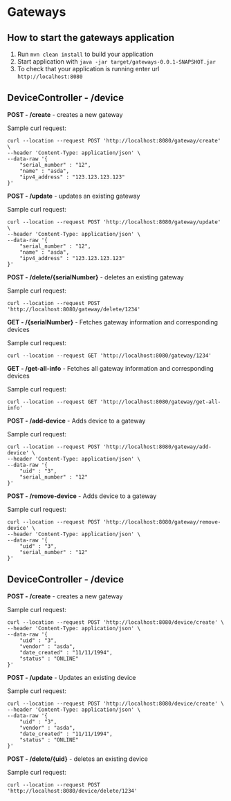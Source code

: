 # Gateways

How to start the gateways application
---

1. Run `mvn clean install` to build your application
1. Start application with `java -jar target/gateways-0.0.1-SNAPSHOT.jar`
1. To check that your application is running enter url `http://localhost:8080`


DeviceController - /device
---

**POST - /create** - creates a new gateway

Sample curl request:
```
curl --location --request POST 'http://localhost:8080/gateway/create' \
--header 'Content-Type: application/json' \
--data-raw '{
	"serial_number" : "12",
	"name" : "asda",
	"ipv4_address" : "123.123.123.123"
}'
```

**POST - /update** - updates an existing gateway

Sample curl request:
```$xslt
curl --location --request POST 'http://localhost:8080/gateway/update' \
--header 'Content-Type: application/json' \
--data-raw '{
	"serial_number" : "12",
	"name" : "asda",
	"ipv4_address" : "123.123.123.123"
}'
```

**POST - /delete/{serialNumber}** - deletes an existing gateway

Sample curl request:
```$xslt
curl --location --request POST 'http://localhost:8080/gateway/delete/1234'
```

**GET - /{serialNumber}** - Fetches gateway information and corresponding devices

Sample curl request:
```
curl --location --request GET 'http://localhost:8080/gateway/1234'
```

**GET - /get-all-info** - Fetches all gateway information and corresponding devices

Sample curl request:
```
curl --location --request GET 'http://localhost:8080/gateway/get-all-info'
```

**POST - /add-device** - Adds device to a gateway

Sample curl request:
```$xslt
curl --location --request POST 'http://localhost:8080/gateway/add-device' \
--header 'Content-Type: application/json' \
--data-raw '{
	"uid" : "3",
	"serial_number" : "12"
}'
```

**POST - /remove-device** - Adds device to a gateway

Sample curl request:
```$xslt
curl --location --request POST 'http://localhost:8080/gateway/remove-device' \
--header 'Content-Type: application/json' \
--data-raw '{
	"uid" : "3",
	"serial_number" : "12"
}'
```

DeviceController - /device
---

**POST - /create** - creates a new gateway

Sample curl request:
```
curl --location --request POST 'http://localhost:8080/device/create' \
--header 'Content-Type: application/json' \
--data-raw '{
	"uid" : "3",
	"vendor" : "asda",
	"date_created" : "11/11/1994",
	"status" : "ONLINE"
}'
```

**POST - /update** - Updates an existing device

Sample curl request:
```$xslt
curl --location --request POST 'http://localhost:8080/device/create' \
--header 'Content-Type: application/json' \
--data-raw '{
	"uid" : "3",
	"vendor" : "asda",
	"date_created" : "11/11/1994",
	"status" : "ONLINE"
}'
```

**POST - /delete/{uid}** - deletes an existing device

Sample curl request:
```$xslt
curl --location --request POST 'http://localhost:8080/device/delete/1234'
```

